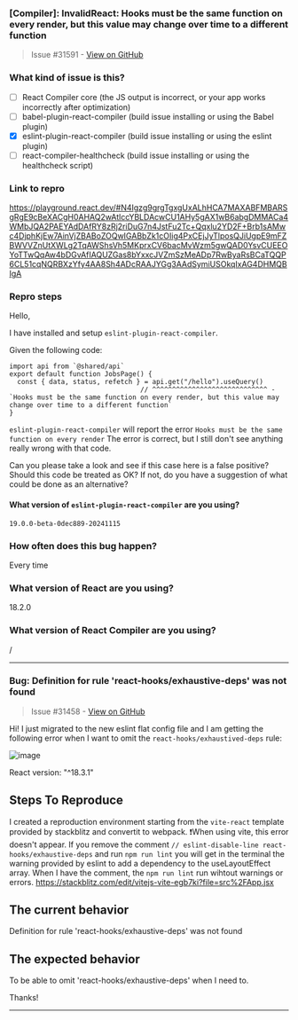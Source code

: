 ### [Compiler]: InvalidReact: Hooks must be the same function on every render, but this value may change over time to a different function

> Issue #31591 - [View on GitHub](https://github.com/facebook/react/issues/31591)

### What kind of issue is this?

- [ ] React Compiler core (the JS output is incorrect, or your app works incorrectly after optimization)
- [ ] babel-plugin-react-compiler (build issue installing or using the Babel plugin)
- [X] eslint-plugin-react-compiler (build issue installing or using the eslint plugin)
- [ ] react-compiler-healthcheck (build issue installing or using the healthcheck script)

### Link to repro

https://playground.react.dev/#N4Igzg9grgTgxgUxALhHCA7MAXABFMBARSgRgE9cBeXACgH0AHAQ2wAtlccYBLDAcwCU1AHy5gAX1wB6abgDMMACa4WMbJQA2PAEYAdDAfRY8zRj2riDuG7n4JstFu2Tc+Qqxlu2YD2F+Brb1sAMwc4DjphKjEw7AinVjZBABoZOQwIGABbZk1cOIig4PxCEjJyTlposQJiUgpE9mFZBWVVZnUtXWLg2TqAWShsVh5MKprxCV6bacMvWzm5gwQAD0YsvCUEEOYoTTwQqAw4bDGvAfIAQUZGas8bYxxcJVZmSzMeADp7RwByaRsBCaTQQP6CL51cqNQRBXzYfy4AA8Sh4ADcRAAJYGg3AAdSymiUSOkqIxAG4DHMQBIgA

### Repro steps

Hello,

I have installed and setup `eslint-plugin-react-compiler`.

Given the following code:
```tsx
import api from `@shared/api`
export default function JobsPage() {
  const { data, status, refetch } = api.get("/hello").useQuery()
                                 // ^^^^^^^^^^^^^^^^^^^^^^^^^^^^^ - `Hooks must be the same function on every render, but this value may change over time to a different function`
}
```
 `eslint-plugin-react-compiler` will report the error `Hooks must be the same function on every render` 
The error is correct, but I still don't see anything really wrong with that code. 

Can you please take a look and see if this case here is a false positive? 
Should this code be treated as OK?
If not, do you have a suggestion of what could be done as an alternative?


#### What version of `eslint-plugin-react-compiler` are you using?

`19.0.0-beta-0dec889-20241115`

### How often does this bug happen?

Every time

### What version of React are you using?

18.2.0

### What version of React Compiler are you using?

/

---

### Bug: Definition for rule 'react-hooks/exhaustive-deps' was not found

> Issue #31458 - [View on GitHub](https://github.com/facebook/react/issues/31458)

Hi! 
I just migrated to the new eslint flat config file and I am getting the following error when I want to omit the
 `react-hooks/exhaustived-deps` rule:
 
![image](https://github.com/user-attachments/assets/20930ec2-ecff-4ac5-8727-02c1607f1158)


React version: "^18.3.1"

## Steps To Reproduce
I created a reproduction environment starting from the `vite-react` template provided by stackblitz and convertit to webpack. 
❗When using vite, this error doesn't appear. 
If you remove the comment `// eslint-disable-line react-hooks/exhaustive-deps` and run `npm run lint` you will get in the terminal the warning provided by eslint to add a dependency to the useLayoutEffect array. 
When I have the comment, the `npm run lint` run wihtout warnings or errors.
https://stackblitz.com/edit/vitejs-vite-egb7ki?file=src%2FApp.jsx

## The current behavior
Definition for rule 'react-hooks/exhaustive-deps' was not found

## The expected behavior
To be able to omit 'react-hooks/exhaustive-deps' when I need to.

Thanks!

---

